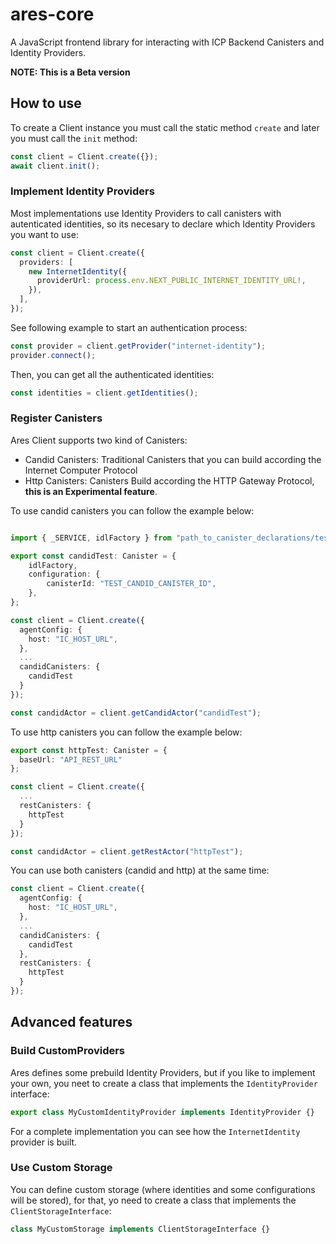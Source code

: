 # ares-core

A JavaScript frontend library for interacting with ICP Backend Canisters and Identity Providers.

**NOTE: This is a Beta version**

## How to use

To create a Client instance you must call the static method `create` and later you must call the `init` method:

```typescript
const client = Client.create({});
await client.init();
```

### Implement Identity Providers

Most implementations use Identity Providers to call canisters with autenticated identities, so its necesary to declare which Identity Providers you want to use:

```typescript
const client = Client.create({
  providers: [
    new InternetIdentity({
      providerUrl: process.env.NEXT_PUBLIC_INTERNET_IDENTITY_URL!,
    }),
  ],
});
```

See following example to start an authentication process:

```typescript
const provider = client.getProvider("internet-identity");
provider.connect();
```

Then, you can get all the authenticated identities:

```typescript
const identities = client.getIdentities();
```

### Register Canisters

Ares Client supports two kind of Canisters:

- Candid Canisters: Traditional Canisters that you can build according the Internet Computer Protocol
- Http Canisters: Canisters Build according the HTTP Gateway Protocol, **this is an Experimental feature**.

To use candid canisters you can follow the example below:

```typescript

import { _SERVICE, idlFactory } from "path_to_canister_declarations/test.did.js";

export const candidTest: Canister = {
	idlFactory,
	configuration: {
		canisterId: "TEST_CANDID_CANISTER_ID",
	},
};

const client = Client.create({
  agentConfig: {
    host: "IC_HOST_URL",
  },
  ...
  candidCanisters: {
    candidTest
  }
});

const candidActor = client.getCandidActor("candidTest");
```

To use http canisters you can follow the example below:

```typescript
export const httpTest: Canister = {
  baseUrl: "API_REST_URL"
};

const client = Client.create({
  ...
  restCanisters: {
    httpTest
  }
});

const candidActor = client.getRestActor("httpTest");
```

You can use both canisters (candid and http) at the same time:

```typescript
const client = Client.create({
  agentConfig: {
    host: "IC_HOST_URL",
  },
  ...
  candidCanisters: {
    candidTest
  },
  restCanisters: {
    httpTest
  }
});
```

## Advanced features

### Build CustomProviders

Ares defines some prebuild Identity Providers, but if you like to implement your own, you neet to create a class that implements the `IdentityProvider` interface:

```typescript
export class MyCustomIdentityProvider implements IdentityProvider {}
```

For a complete implementation you can see how the `InternetIdentity` provider is built.

### Use Custom Storage

You can define custom storage (where identities and some configurations will be stored), for that, yo need to create a class that implements the `ClientStorageInterface`:

```typescript
class MyCustomStorage implements ClientStorageInterface {}
```
